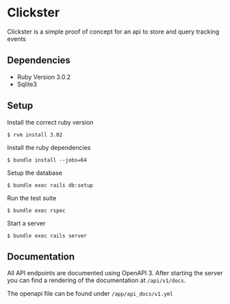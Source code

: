 # Clickster

Clickster is a simple proof of concept for an api to store and query tracking events

## Dependencies

- Ruby Version 3.0.2
- Sqlite3

## Setup

Install the correct ruby version

```shell
$ rvm install 3.02
```

Install the ruby dependencies

```shell
$ bundle install --jobs=64
```

Setup the database

```shell
$ bundle exec rails db:setup
```

Run the test suite

```
$ bundle exec rspec
```

Start a server

```shell
$ bundle exec rails server
```

## Documentation

All API endpoints are documented using OpenAPI 3. After starting the server you can
find a rendering of the documentation at `/api/v1/docs`.

The openapi file can be found under `/app/api_docs/v1.yml`
